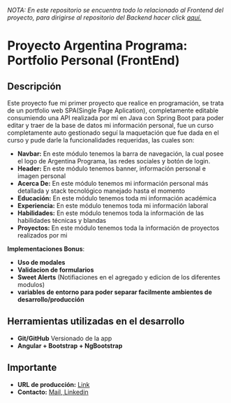 <i>NOTA: En este repositorio se encuentra todo lo relacionado al Frontend del proyecto, para dirigirse al repositorio del Backend hacer click <a href="https://github.com/JuanAlcoba/back-end-portfolio/tree/main/prueba" target="_blank">aquí.</a></i>

<h1>Proyecto Argentina Programa: Portfolio Personal (FrontEnd)</h1>

##  Descripción

Este proyecto fue mi primer proyecto que realice en programación, se trata de un portfolio web SPA(Single Page Aplication), completamente editable consumiendo una API realizada por mí en Java con Spring Boot para poder editar y traer de la base de datos mi información personal, fue un curso completamente auto gestionado seguí la maquetación que fue dada en el curso y pude darle la funcionalidades requeridas, las cuales son:

- <b>Navbar:</b> En este módulo tenemos la barra de navegación, la cual posee el logo de Argentina Programa, las redes sociales y botón de login.
- <b>Header:</b> En este módulo tenemos banner, información personal e imagen personal
- <b>Acerca De:</b> En este módulo tenemos mi información personal más detallada y stack tecnológico manejado hasta el momento
- <b>Educación:</b> En este módulo tenemos toda mi información académica
- <b>Experiencia:</b> En este módulo tenemos toda mi información laboral
- <b>Habilidades:</b> En este módulo tenemos toda la información de las habilidades técnicas y blandas
- <b>Proyectos:</b> En este módulo tenemos toda la información de proyectos realizados por mi

<b>Implementaciones Bonus</b>: 

- <b>Uso de modales</b> 
- <b>Validacion de formularios</b> 
- <b>Sweet Alerts</b> (Notifiaciones en el agregado y edicion de los diferentes modulos)
- <b>variables de entorno para poder separar facilmente ambientes de desarrollo/producción</b> 


<h2>Herramientas utilizadas en el desarrollo</h2>

- <b>Git/GitHub</b> Versionado de la app
- <b>Angular + Bootstrap + NgBootstrap</b> 

## Importante

- <b>URL de producción:</b> <a href="https://portfolioapp-57eda.web.app" target="_blank"> Link</a>
- <b>Contacto:</b> <a href="mailto:jc.alcoba@gmail.com" target="_blank"> Mail</a>,<a href="https://www.linkedin.com/in/juan-alcoba-91964a213/" target="_blank"> Linkedin</a>
